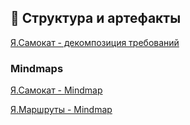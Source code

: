 ## 📁 Структура и артефакты


[Я.Самокат - декомпозиция требований](https://miro.com/app/board/uXjVP2poiic=/?share_link_id=175033513820)
### Mindmaps
[Я.Самокат - Mindmap](https://github.com/Kanewa/portfolio/blob/main/diagrams/%D0%AF.%D0%A1%D0%B0%D0%BC%D0%BE%D0%BA%D0%B0%D1%82%20-%20Mindmap.png) 

[Я.Маршруты - Mindmap](https://github.com/Kanewa/portfolio/blob/main/diagrams/%D0%AF.%D0%9C%D0%B0%D1%80%D1%88%D1%80%D1%83%D1%82%D1%8B%20-%20Mindmap.png)
